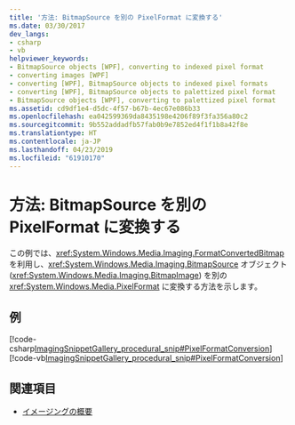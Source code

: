 ```yaml
---
title: '方法: BitmapSource を別の PixelFormat に変換する'
ms.date: 03/30/2017
dev_langs:
- csharp
- vb
helpviewer_keywords:
- BitmapSource objects [WPF], converting to indexed pixel format
- converting images [WPF]
- converting [WPF], BitmapSource objects to indexed pixel formats
- converting [WPF], BitmapSource objects to palettized pixel format
- BitmapSource objects [WPF], converting to palettized pixel format
ms.assetid: cd9df1e4-d5dc-4f57-b67b-4ec67e086b33
ms.openlocfilehash: ea042599369da8435198e4206f89f3fa356a80c2
ms.sourcegitcommit: 9b552addadfb57fab0b9e7852ed4f1f1b8a42f8e
ms.translationtype: HT
ms.contentlocale: ja-JP
ms.lasthandoff: 04/23/2019
ms.locfileid: "61910170"
---
```

# <a name="how-to-convert-a-bitmapsource-to-a-different-pixelformat"></a>方法: BitmapSource を別の PixelFormat に変換する
この例では、<xref:System.Windows.Media.Imaging.FormatConvertedBitmap> を利用し、<xref:System.Windows.Media.Imaging.BitmapSource> オブジェクト (<xref:System.Windows.Media.Imaging.BitmapImage>) を別の <xref:System.Windows.Media.PixelFormat> に変換する方法を示します。  
  
## <a name="example"></a>例  
 [!code-csharp[ImagingSnippetGallery_procedural_snip#PixelFormatConversion](~/samples/snippets/csharp/VS_Snippets_Wpf/ImagingSnippetGallery_procedural_snip/CSharp/PixelFormatsExample.cs#pixelformatconversion)]
 [!code-vb[ImagingSnippetGallery_procedural_snip#PixelFormatConversion](~/samples/snippets/visualbasic/VS_Snippets_Wpf/ImagingSnippetGallery_procedural_snip/VB/PixelFormatsExample.vb#pixelformatconversion)]  
  
## <a name="see-also"></a>関連項目

- [イメージングの概要](imaging-overview.md)
